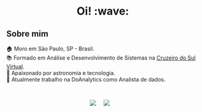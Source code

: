 <h1 align="center">Oi! :wave:</h1>

## Sobre mim

🏠 Moro em São Paulo, SP - Brasil. \
📚 Formado em Análise e Desenvolvimento de Sistemas na [Cruzeiro do Sul Virtual](https://www.cruzeirodosulvirtual.com.br/). \
🚀 Apaixonado por astronomia e tecnologia. \
💼 Atualmente trabalho na DoAnalytics como Analista de dados.

<br>

<p align="center">
  <a href="mailto:renatorocacolette@gmail.com"><img src="https://img.shields.io/badge/gmail-%23D14836.svg?&style=for-the-badge&logo=gmail&logoColor=white" /></a>&nbsp;&nbsp;&nbsp;&nbsp;
  <a href="https://www.linkedin.com/in/renato-roca-dev/" target="blank"><img src="https://img.shields.io/badge/linkedin-%230077B5.svg?&style=for-the-badge&logo=linkedin&logoColor=white" /></a>&nbsp;&nbsp;&nbsp;&nbsp;
</p>
